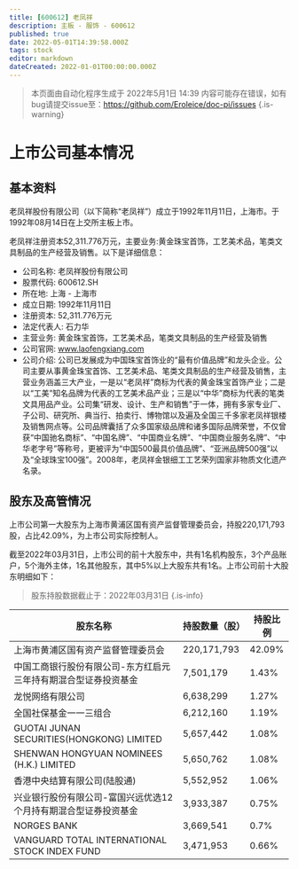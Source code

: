 ```yaml
---
title: [600612] 老凤祥
description: 主板 - 服饰 - 600612
published: true
date: 2022-05-01T14:39:58.000Z
tags: stock
editor: markdown
dateCreated: 2022-01-01T00:00:00.000Z
---
```


> 本页面由自动化程序生成于 2022年5月1日 14:39
> 内容可能存在错误，如有bug请提交issue至：https://github.com/Eroleice/doc-pi/issues
{.is-warning}

# 上市公司基本情况

## 基本资料

老凤祥股份有限公司（以下简称“老凤祥”）成立于1992年11月11日，上海市。于1992年08月14日在上交所主板上市。

老凤祥注册资本52,311.776万元，主要业务:黄金珠宝首饰，工艺美术品，笔类文具制品的生产经营及销售。以下是详细信息：

- 公司名称: 老凤祥股份有限公司
- 股票代码: 600612.SH
- 所在地: 上海 - 上海市
- 成立日期: 1992年11月11日
- 注册资本: 52,311.776万元
- 法定代表人: 石力华
- 主营业务: 黄金珠宝首饰，工艺美术品，笔类文具制品的生产经营及销售
- 公司官网: www.laofengxiang.com
- 公司介绍: 公司已发展成为中国珠宝首饰业的“最有价值品牌”和龙头企业。公司主要从事黄金珠宝首饰、工艺美术品、笔类文具制品的生产经营及销售，主营业务涵盖三大产业，一是以“老凤祥”商标为代表的黄金珠宝首饰产业；二是以“工美”知名品牌为代表的工艺美术品产业；三是以“中华”商标为代表的笔类文具用品产业。公司集“研发、设计、生产和销售”于一体，拥有多家专业厂、子公司、研究所、典当行、拍卖行、博物馆以及遍及全国三千多家老凤祥银楼及销售网点等。公司品牌囊括了众多国家级品牌和诸多国际品牌荣誉，不仅曾获“中国驰名商标”、“中国名牌”、“中国商业名牌”、“中国商业服务名牌”、“中华老字号”等称号，更被评为“中国500最具价值品牌”、“亚洲品牌500强”以及“全球珠宝100强”。2008年，老凤祥金银细工工艺荣列国家非物质文化遗产名录。


## 股东及高管情况

上市公司第一大股东为上海市黄浦区国有资产监督管理委员会，持股220,171,793股，占比42.09%，为上市公司实际控制人。

截至2022年03月31日，上市公司的前十大股东中，共有1名机构股东，3个产品账户，5个海外主体，1名其他股东，其中5%以上大股东共有1名。上市公司前十大股东明细如下：

> 股东持股数据截止于：2022年03月31日
{.is-info}

| 股东名称 | 持股数量（股） | 持股比例 |
| --- | --- | --- |
| 上海市黄浦区国有资产监督管理委员会 | 220,171,793 | 42.09% |
| 中国工商银行股份有限公司-东方红启元三年持有期混合型证券投资基金 | 7,501,179 | 1.43% |
| 龙悦网络有限公司 | 6,638,299 | 1.27% |
| 全国社保基金一一三组合 | 6,212,160 | 1.19% |
| GUOTAI JUNAN SECURITIES(HONGKONG) LIMITED | 5,657,442 | 1.08% |
| SHENWAN HONGYUAN NOMINEES (H.K.) LIMITED | 5,650,762 | 1.08% |
| 香港中央结算有限公司(陆股通) | 5,552,952 | 1.06% |
| 兴业银行股份有限公司-富国兴远优选12个月持有期混合型证券投资基金 | 3,933,387 | 0.75% |
| NORGES BANK | 3,669,541 | 0.7% |
| VANGUARD TOTAL INTERNATIONAL STOCK INDEX FUND | 3,471,953 | 0.66% |




